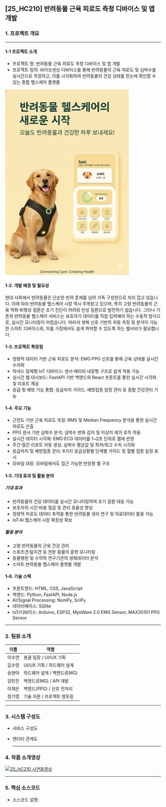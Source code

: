 ## [25_HC210] 반려동물 근육 피로도 측정 디바이스 및 앱 개발


### 1. 프로젝트 개요
---

#### 1-1 프로젝트 소개
- 프로젝트 명: 반려동물 근육 피로도 측정 디바이스 및 앱 개발
- 프로젝트 정의: 바이오센싱 디바이스를 통해 반려동물의 근육 피로도 및 심박수를 실시간으로 측정하고, 이를 시각화하여 반려동물의 건강 상태를 한눈에 확인할 수 있는 종합 헬스케어 플랫폼

<img src="./servicevisual.png" width="400px" alt="SoH 홈화면">


#### 1-2. 개발 배경 및 필요성
현대 사회에서 반려동물은 단순한 반려 존재를 넘어 가족 구성원으로 자리 잡고 있습니다. 이에 따라 반려동물 헬스케어 시장 역시 주목받고 있으며, 특히 고령 반려동물의 근육 약화·퇴행성 질환은 조기 진단이 어려워 만성 질환으로 발전하기 쉽습니다. 그러나 기존의 반려동물 헬스케어 서비스는 보호자가 데이터를 직접 입력해야 하는 수동적 방식으로, 실시간 모니터링이 어렵습니다. 따라서 생체 신호 기반의 자동 측정 및 분석이 가능한 스마트 디바이스와, 이를 가정에서도 쉽게 파악할 수 있도록 하는 웹서비가 필요합니다.

#### 1-3. 프로젝트 특장점
- 정량적 데이터 기반 근육 피로도 분석: EMG·PPG 신호를 통해 근육 상태를 실시간 수치화
- 하네스 일체형 IoT 디바이스: 센서·배터리 내장형 구조로 쉽게 착용 가능
- 실시간 웹 대시보드: FastAPI 기반 백엔드와 React 프론트를 통한 실시간 시각화 및 리포트 제공
- 응급 및 예방 기능 통합: 응급처치 가이드, 예방접종 일정 관리 등 종합 건강관리 기능

#### 1-4. 주요 기능
- 근전도 기반 근육 피로도 측정: RMS 및 Median Frequency 분석을 통한 실시간 피로도 산출
- PPG 센서 기반 심박수 분석: 심박수 변화 감지 및 이상치 제거 로직 적용
- 실시간 데이터 시각화: EMG·ECG 데이터를 1~2초 단위로 웹에 반영
- 주간·월간 리포트 자동 생성: 심박수 평균값 및 최저/최고 수치 시각화
- 응급처치 및 예방접종 관리: 6가지 응급상황별 단계별 가이드 및 월별 접종 일정 표시
- 모바일 대응: 모바일에서도 접근 가능한 반응형 웹 구조

#### 1-5. 기대 효과 및 활용 분야

##### 기대 효과
- 반려동물의 건강 데이터를 실시간 모니터링하여 조기 질환 대응 가능
- 보호자의 시간·비용 절감 및 관리 효율성 향상
- 정량적 피로도 데이터 축적을 통한 반려동물 생리 연구 및 의료데이터 활용 가능
- IoT·AI 헬스케어 시장 확장성 확보

##### 활용 분야
- 고령 반려동물의 근육 건강 관리
- 스포츠견·탐지견 등 전문 동물의 훈련 모니터링
- 동물병원 및 수의학 연구기관의 생체데이터 분석
- 스마트 반려동물 헬스케어 플랫폼 개발

#### 1-6. 기술 스택

- 프론트엔드: HTML, CSS, JavaScript
- 백엔드: Python, FastAPI, Node.js
- AI/Signal Processing:  NumPy, SciPy
- 데이터베이스: SQlite
- IoT/디바이스: Arduino, ESP32, MyoWare 2.0 EMG Sensor, MAX30101 PPG Sensor

***

### 2. 팀원 소개
   
| 이름 | 역할 |
|------|------|
| 이수연 | 총괄 팀장 / UI/UX 기획 |
| 김수영 | UI/UX 기획 / 하드웨어 설계 |
| 송현아 | 하드웨어 설계 / 백엔드(EMG) |
| 강민진 | 백엔드(EMG) / API 개발 |
| 이채은 | 백엔드(PPG) / 신호 전처리 |
| 장기영 | 기술 자문 / 프로젝트 멘토링 |

***

### 3. 시스템 구성도

- 서비스 구성도

- 엔티티 관계도

  ---

### 4. 작품 소개영상

[![25_HC210 시연동영상](https://img.youtube.com/vi/x0vZS7mmrKk/0.jpg)](https://youtu.be/x0vZS7mmrKk)

---

### 5. 핵심 소스코드

- 소스코드 설명: 
  

